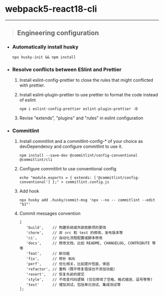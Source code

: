 # webpack5-react18-cli

---

> ## Engineering configuration

- ### Automatically install husky

  ```shell
  npx husky-init && npm install
  ```

- ### Resolve conflicts between ESlint and Prettier

  1. Install eslint-config-prettier to close the rules that might conflicted with prettier.
  2. Install eslint-plugin-prettier to use prettier to format the code instead of eslint

     ```shell
     npm i eslint-config-prettier eslint-plugin-prettier -D
     ```

  3. Revise "extends", "plugins" and "rules" in eslint configuration

- ### Commitlint

  1. Install commitlint and a commitlint-config-\* of your choice as devDependency and configure commitlint to use it.

     ```shell
     npm install --save-dev @commitlint/config-conventional @commitlint/cli
     ```

  2. Configure commitlint to use conventional config

     ```shell
     echo "module.exports = { extends: ['@commitlint/config-conventional'] };" > commitlint.config.js
     ```

  3. Add hook

     ```shell
     npx husky add .husky/commit-msg 'npx --no -- commitlint --edit "$1"'
     ```

  4. Commit messages convention

     ```
     [
        'build',    // 构建系统或外部依赖项的更改
        'chore',    // 非 src 和 test 的修改，发布版本等
        'ci',       // 自动化流程配置或脚本修改
        'docs',     // 修改文档，比如 README, CHANGELOG, CONTRIBUTE 等等
        'feat',     // 新功能
        'fix',      // 修补 BUG
        'perf',     // 优化相关，比如提升性能、体验
        'refactor', // 重构（既不修复错误也不添加功能）
        'revert',   // 恢复先前的提交
        'style',    // 不改变代码逻辑 (仅仅修改了空格、格式缩进、逗号等等)
        'test'      // 增加测试，包括单元测试、集成测试等
     ];
     ```
